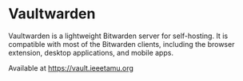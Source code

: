 # Vaultwarden

Vaultwarden is a lightweight Bitwarden server for self-hosting. It is compatible with most of the Bitwarden clients, including the browser extension, desktop applications, and mobile apps.

Available at https://vault.ieeetamu.org